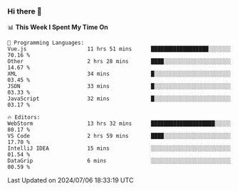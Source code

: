 ### Hi there 👋

<!--
**asdf12303116/asdf12303116** is a ✨ _special_ ✨ repository because its `README.md` (this file) appears on your GitHub profile.

Here are some ideas to get you started:

- 🔭 I’m currently working on ...
- 🌱 I’m currently learning ...
- 👯 I’m looking to collaborate on ...
- 🤔 I’m looking for help with ...
- 💬 Ask me about ...
- 📫 How to reach me: ...
- 😄 Pronouns: ...
- ⚡ Fun fact: ...
-->

<!--START_SECTION:waka-->
📊 **This Week I Spent My Time On** 

```text
💬 Programming Languages: 
Vue.js                   11 hrs 51 mins      ██████████████████░░░░░░░   70.16 % 
Other                    2 hrs 28 mins       ████░░░░░░░░░░░░░░░░░░░░░   14.67 % 
XML                      34 mins             █░░░░░░░░░░░░░░░░░░░░░░░░   03.45 % 
JSON                     33 mins             █░░░░░░░░░░░░░░░░░░░░░░░░   03.33 % 
JavaScript               32 mins             █░░░░░░░░░░░░░░░░░░░░░░░░   03.17 % 

🔥 Editors: 
WebStorm                 13 hrs 32 mins      ████████████████████░░░░░   80.17 % 
VS Code                  2 hrs 59 mins       ████░░░░░░░░░░░░░░░░░░░░░   17.70 % 
IntelliJ IDEA            15 mins             ░░░░░░░░░░░░░░░░░░░░░░░░░   01.54 % 
DataGrip                 6 mins              ░░░░░░░░░░░░░░░░░░░░░░░░░   00.59 % 
```


 Last Updated on 2024/07/06 18:33:19 UTC
<!--END_SECTION:waka-->
